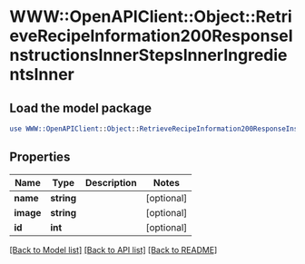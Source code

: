 # WWW::OpenAPIClient::Object::RetrieveRecipeInformation200ResponseInstructionsInnerStepsInnerIngredientsInner

## Load the model package
```perl
use WWW::OpenAPIClient::Object::RetrieveRecipeInformation200ResponseInstructionsInnerStepsInnerIngredientsInner;
```

## Properties
Name | Type | Description | Notes
------------ | ------------- | ------------- | -------------
**name** | **string** |  | [optional] 
**image** | **string** |  | [optional] 
**id** | **int** |  | [optional] 

[[Back to Model list]](../README.md#documentation-for-models) [[Back to API list]](../README.md#documentation-for-api-endpoints) [[Back to README]](../README.md)


